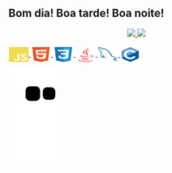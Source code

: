 ## Bom dia! Boa tarde! Boa noite!

<div align="center">
  <a href="https://github.com/BrunoHenriquee">
  <img height="150em" src="https://github-readme-stats.vercel.app/api?username=BrunoHenriquee&show_icons=true&theme=dark&include_all_commits=true&count_private=true"/>
  <img height="120em" src="https://github-readme-stats.vercel.app/api/top-langs/?username=BrunoHenriquee&layout=compact&langs_count=7&theme=dark"/>
</div>
<div style="display: inline_block"><br>
<img align="center" alt="Bruno-Js" height="30" width="40" src="https://raw.githubusercontent.com/devicons/devicon/master/icons/javascript/javascript-plain.svg">
<img align="center" alt="Bruno-HTML" height="30" width="40" src="https://raw.githubusercontent.com/devicons/devicon/master/icons/html5/html5-original.svg">
<img align="center" alt="Bruno-CSS" height="30" width="40" src="https://raw.githubusercontent.com/devicons/devicon/master/icons/css3/css3-original.svg">
<img align="center" alt="Bruno-Java" height="30" width="40" src="https://raw.githubusercontent.com/devicons/devicon/master/icons/java/java-plain.svg">
<img align="center" alt="Bruno-MySQL" height="30" width="40" src="https://raw.githubusercontent.com/devicons/devicon/master/icons/mysql/mysql-original.svg">
<img align="center" alt="Bruno-C" height="30" width="40" src="https://raw.githubusercontent.com/devicons/devicon/master/icons/c/c-original.svg">


 ![Snake animation](https://github.com/BrunoHenriquee/BrunoHenriquee/blob/output/github-contribution-grid-snake.svg)
 </div>
